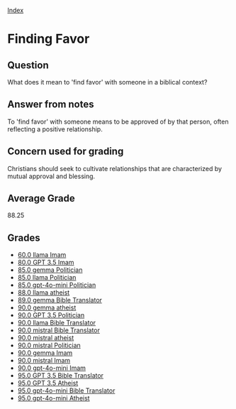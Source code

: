 
[Index](../../index.md)
# Finding Favor
## Question
What does it mean to 'find favor' with someone in a biblical context?

## Answer from notes
To 'find favor' with someone means to be approved of by that person, often reflecting a positive relationship.

## Concern used for grading
Christians should seek to cultivate relationships that are characterized by mutual approval and blessing.

## Average Grade
88.25

## Grades
 * [60.0 llama Imam](../answers/llama_Imam/Finding_Favor.md)
 * [80.0 GPT 3.5 Imam](../answers/GPT_3.5_Imam/Finding_Favor.md)
 * [85.0 gemma Politician](../answers/gemma_Politician/Finding_Favor.md)
 * [85.0 llama Politician](../answers/llama_Politician/Finding_Favor.md)
 * [85.0 gpt-4o-mini Politician](../answers/gpt-4o-mini_Politician/Finding_Favor.md)
 * [88.0 llama atheist](../answers/llama_atheist/Finding_Favor.md)
 * [89.0 gemma Bible Translator](../answers/gemma_Bible_Translator/Finding_Favor.md)
 * [90.0 gemma atheist](../answers/gemma_atheist/Finding_Favor.md)
 * [90.0 GPT 3.5 Politician](../answers/GPT_3.5_Politician/Finding_Favor.md)
 * [90.0 llama Bible Translator](../answers/llama_Bible_Translator/Finding_Favor.md)
 * [90.0 mistral Bible Translator](../answers/mistral_Bible_Translator/Finding_Favor.md)
 * [90.0 mistral atheist](../answers/mistral_atheist/Finding_Favor.md)
 * [90.0 mistral Politician](../answers/mistral_Politician/Finding_Favor.md)
 * [90.0 gemma Imam](../answers/gemma_Imam/Finding_Favor.md)
 * [90.0 mistral Imam](../answers/mistral_Imam/Finding_Favor.md)
 * [90.0 gpt-4o-mini Imam](../answers/gpt-4o-mini_Imam/Finding_Favor.md)
 * [95.0 GPT 3.5 Bible Translator](../answers/GPT_3.5_Bible_Translator/Finding_Favor.md)
 * [95.0 GPT 3.5 Atheist](../answers/GPT_3.5_Atheist/Finding_Favor.md)
 * [95.0 gpt-4o-mini Bible Translator](../answers/gpt-4o-mini_Bible_Translator/Finding_Favor.md)
 * [95.0 gpt-4o-mini Atheist](../answers/gpt-4o-mini_Atheist/Finding_Favor.md)
